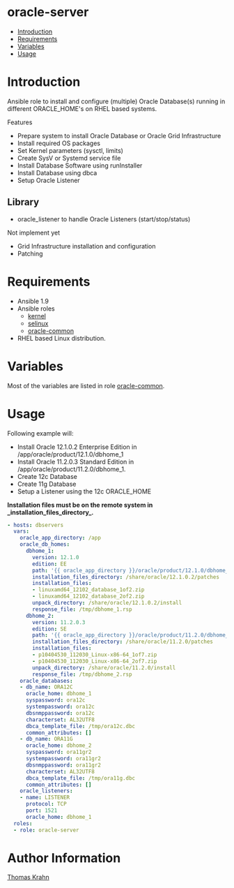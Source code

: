 oracle-server
==========
- [Introduction](#introduction)
- [Requirements](#requirements)
- [Variables](#variables)
- [Usage](#usage)

# Introduction
Ansible role to install and configure (multiple) Oracle Database(s) running in different ORACLE_HOME's on RHEL based systems.

Features
- Prepare system to install Oracle Database or Oracle Grid Infrastructure
- Install required OS packages
- Set Kernel parameters (sysctl, limits)
- Create SysV or Systemd service file
- Install Database Software using runInstaller
- Install Database using dbca
- Setup Oracle Listener

Library
----------
- oracle_listener to handle Oracle Listeners (start/stop/status)

Not implement yet
- Grid Infrastructure installation and configuration
- Patching

# Requirements
- Ansible 1.9
- Ansible roles
  - [kernel](https://github.com/Nosmoht/ansible-role-kernel.git)
  - [selinux](https://github.com/Nosmoht/ansible-role-selinux.git)
  - [oracle-common](https://github.com/Nosmoht/ansible-role-oracle-common.git)
- RHEL based Linux distribution.

# Variables

Most of the variables are listed in role [oracle-common].

# Usage
Following example will:
- Install Oracle 12.1.0.2 Enterprise Edition in /app/oracle/product/12.1.0/dbhome\_1
- Install Oracle 11.2.0.3 Standard Edition in /app/oracle/product/11.2.0/dbhome\_1.
- Create 12c Database
- Create 11g Database
- Setup a Listener using the 12c ORACLE_HOME

**Installation files must be on the remote system in \_installation\_files\_directory\_.**
```yaml
- hosts: dbservers
  vars:
    oracle_app_directory: /app
    oracle_db_homes:
      dbhome_1:
        version: 12.1.0
        edition: EE
        path: '{{ oracle_app_directory }}/oracle/product/12.1.0/dbhome_1'
        installation_files_directory: /share/oracle/12.1.0.2/patches
        installation_files:
        - linuxamd64_12102_database_1of2.zip
        - linuxamd64_12102_database_2of2.zip
        unpack_directory: /share/oracle/12.1.0.2/install
        response_file: /tmp/dbhome_1.rsp
      dbhome_2:
        version: 11.2.0.3
        edition: SE
        path: '{{ oracle_app_directory }}/oracle/product/11.2.0/dbhome_1'
        installation_files_directory: /share/oracle/11.2.0/patches
        installation_files:
        - p10404530_112030_Linux-x86-64_1of7.zip
        - p10404530_112030_Linux-x86-64_2of7.zip
        unpack_directory: /share/oracle/11.2.0/install
        response_file: /tmp/dbhome_2.rsp
    oracle_databases:
    - db_name: ORA12C
      oracle_home: dbhome_1
      syspassword: ora12c
      systempassword: ora12c
      dbsnmppassword: ora12c
      characterset: AL32UTF8
      dbca_template_file: /tmp/ora12c.dbc
      common_attributes: []
    - db_name: ORA11G
      oracle_home: dbhome_2
      syspassword: ora11gr2
      systempassword: ora11gr2
      dbsnmppassword: ora11gr2
      characterset: AL32UTF8
      dbca_template_file: /tmp/ora11g.dbc
      common_attributes: []          
    oracle_listeners:
    - name: LISTENER
      protocol: TCP
      port: 1521
      oracle_home: dbhome_1
  roles:
  - role: oracle-server
```

# Author Information

[Thomas Krahn](mailto:ntbc@gmx.net)

[kernel]: https://github.com/Nosmoht/ansible-role-kernel
[oracle-common]: https://github.com/Nosmoht/ansible-role-oracle-common
